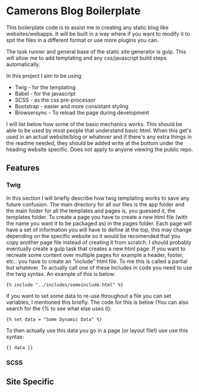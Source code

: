 # Camerons Blog Boilerplate

This boilerplate code is to assist me in creating any static blog like websites/webapps. It will be built in a way where if you want to modify it to spit the files in a different format or use more plugins you can. 

The task runner and general base of the static site generator is gulp. This will allow me to add templating and any css/javascript build steps automatically.

In this project I aim to be using

 - Twig - for the templating
 - Babel - for the javascript
 - SCSS - as the css pre-processor
 - Bootstrap - easier and more consistant styling
 - Browsersync - To reload the page during development


I will list below how some of the basic mechanics works. This should be able to be used by most people that understand basic html. When this get's used in an actual website/blog or whatever and if there's any extra things in the readme needed, they should be added write at the bottom under the heading website specific. Does not apply to anyone viewing the public repo.

## Features
### Twig

In this section I will briefly describe how twig templating works to save any future confusion. The main directory for all our files is the app folder and the main folder for all the templates and pages is, you guessed it, the templates folder. To create a page you have to create a new html file (with the name you want it to be packaged as) in the pages folder. Each page will have a set of information you will have to define at the top, this may change depending on the specific website so it would be recomended that you copy another page file instead of creating it from scratch. I should probably eventually create a gulp task that creates a new html page. If you want to recreate some content over multiple pages for example a header, footer, etc.. you have to create an "include" html file. To me this is called a partial but whatever. To actually call one of these includes in code you need to use the twig syntax. An example of this is below:

``` 
{% include "../includes/someinclude.html" %}
```
If you want to set some data to re-use throughout a file you can set variables, I mentioned this briefly. The code for this is below (You can also search for the {% to see what else uses it):
```
{% set data = "Some Dynamic Data" %}
```
To then actually use this data you go in a page (or layout file!) use use this syntax:
```
{{ data }}
```

### SCSS




## Site Specific